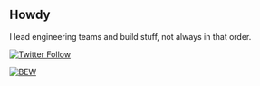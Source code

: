 ## Howdy

I lead engineering teams and build stuff, not always in that order.

[![Twitter Follow](https://img.shields.io/twitter/follow/bmoeskau?label=%40bmoeskau)](https://twitter.com/bmoeskau)

[![BEW](https://img.shields.io/badge/Bleeding%20Edge%20Web-Co--organizer-1?logo=meetup&style=social)](https://edgeatx.org)
